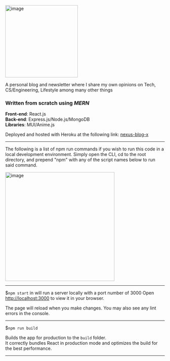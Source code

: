 <img width="229" alt="image" src="https://github.com/Yugenero/Nexus/assets/44268896/3c8964df-417a-4d63-8039-dfa1abcb50a0">
  
A personal blog and newsletter where I share my own opinions on Tech, CS/Engineering, Lifestyle among many other things

### Written from scratch using *MERN*

**Front-end**: React.js  
**Back-end**: Express.js/Node.js/MongoDB  
**Libraries**: MUI/Anime.js  

Deployed and hosted with Heroku at the following link:
[nexus-blog-x](https://nexus-blog-x-b20ff15640c7.herokuapp.com/)

---

The following is a list of npm run commands if you wish to run this code in a local development environment.
Simply open the CLI, cd to the root directory, and prepend "npm" with any of the script names below to run said command.

<img width="345" alt="image" src="https://github.com/Yugenero/Nexus/assets/44268896/e14331e8-d6bb-4d5d-84c9-20a78b2fde28">

---

$```npm start``` in will run a server locally with a port number of 3000
Open [http://localhost:3000](http://localhost:3000) to view it in your browser.

The page will reload when you make changes.
You may also see any lint errors in the console.

---

$```npm run build```

Builds the app for production to the `build` folder.\
It correctly bundles React in production mode and optimizes the build for the best performance.

---

